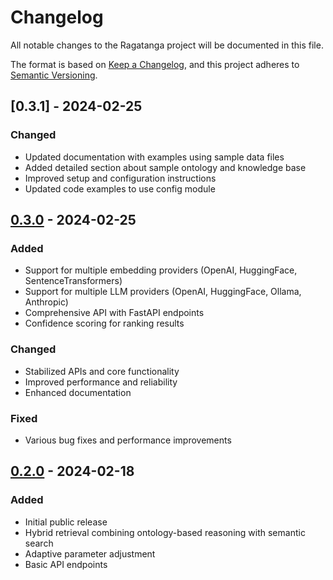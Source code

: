 # Changelog

All notable changes to the Ragatanga project will be documented in this file.

The format is based on [Keep a Changelog](https://keepachangelog.com/en/1.0.0/),
and this project adheres to [Semantic Versioning](https://semver.org/spec/v2.0.0.html).

## [0.3.1] - 2024-02-25

### Changed
- Updated documentation with examples using sample data files
- Added detailed section about sample ontology and knowledge base
- Improved setup and configuration instructions
- Updated code examples to use config module

## [0.3.0] - 2024-02-25

### Added
- Support for multiple embedding providers (OpenAI, HuggingFace, SentenceTransformers)
- Support for multiple LLM providers (OpenAI, HuggingFace, Ollama, Anthropic)
- Comprehensive API with FastAPI endpoints
- Confidence scoring for ranking results

### Changed
- Stabilized APIs and core functionality
- Improved performance and reliability
- Enhanced documentation

### Fixed
- Various bug fixes and performance improvements

## [0.2.0] - 2024-02-18

### Added
- Initial public release
- Hybrid retrieval combining ontology-based reasoning with semantic search
- Adaptive parameter adjustment
- Basic API endpoints

[0.3.0]: https://github.com/jquant/ragatanga/compare/v0.2.0...v0.3.0
[0.2.0]: https://github.com/jquant/ragatanga/releases/tag/v0.2.0 
